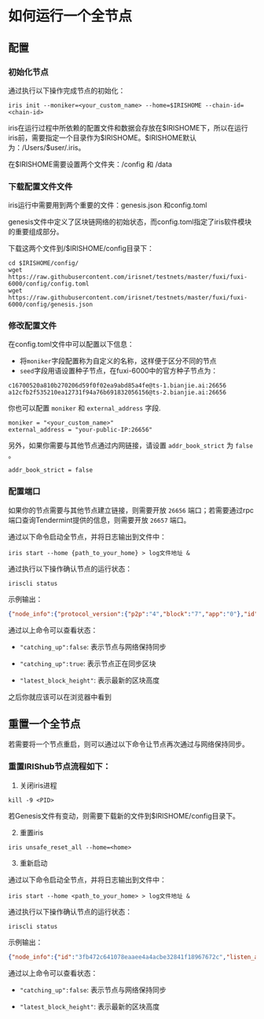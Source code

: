 # 如何运行一个全节点

## 配置

### 初始化节点

通过执行以下操作完成节点的初始化：

```
iris init --moniker=<your_custom_name> --home=$IRISHOME --chain-id=<chain-id>
```

iris在运行过程中所依赖的配置文件和数据会存放在\$IRISHOME下，所以在运行iris前，需要指定一个目录作为\$IRISHOME。\$IRISHOME默认为：/Users/$user/.iris。

在\$IRISHOME需要设置两个文件夹：/config 和 /data

### 下载配置文件文件
iris运行中需要用到两个重要的文件：genesis.json 和config.toml

genesis文件中定义了区块链网络的初始状态，而config.toml指定了iris软件模块的重要组成部分。

下载这两个文件到/$IRISHOME/config目录下：

```
cd $IRISHOME/config/
wget https://raw.githubusercontent.com/irisnet/testnets/master/fuxi/fuxi-6000/config/config.toml
wget https://raw.githubusercontent.com/irisnet/testnets/master/fuxi/fuxi-6000/config/genesis.json
```
### 修改配置文件
在config.toml文件中可以配置以下信息：
* 将`moniker`字段配置称为自定义的名称，这样便于区分不同的节点
* `seed`字段用语设置种子节点，在fuxi-6000中的官方种子节点为：
```
c16700520a810b270206d59f0f02ea9abd85a4fe@ts-1.bianjie.ai:26656
a12cfb2f535210ea12731f94a76b691832056156@ts-2.bianjie.ai:26656
```

你也可以配置 `moniker` 和 `external_address` 字段. 

```
moniker = "<your_custom_name>"
external_address = "your-public-IP:26656"
```


另外，如果你需要与其他节点通过内网链接，请设置 `addr_book_strict` 为 `false` 。

```
addr_book_strict = false
```
###  配置端口

如果你的节点需要与其他节点建立链接，则需要开放 `26656` 端口；若需要通过rpc端口查询Tendermint提供的信息，则需要开放 `26657` 端口。

通过以下命令启动全节点，并将日志输出到文件中：
```
iris start --home {path_to_your_home} > log文件地址 &
```
通过执行以下操作确认节点的运行状态：
```
iriscli status
```
示例输出：
```json
{"node_info":{"protocol_version":{"p2p":"4","block":"7","app":"0"},"id":"8dcf60b9166b4da757e40f6980bd9f9a7422ab4b","listen_addr":"tcp://0.0.0.0:36656","network":"fuxi-6000","version":"0.26.4","channels":"4020212223303800","moniker":"ford","other":{"tx_index":"on","rpc_address":"tcp://0.0.0.0:36657"}},"sync_info":{"latest_block_hash":"3DE2D74EACD66D9D70893A78326EC74B656DC7AD6987C5B8A812820C43E83948","latest_app_hash":"DA624B17D1E8B6024B530C27FE88F001169710112BC85B0168486891BC994706","latest_block_height":"12886","latest_block_time":"2018-12-12T03:46:51.048808535Z","catching_up":false},"validator_info":{"address":"D431C4FDB184C2FF3E85F4CF2E9DE60E3506F18E","pub_key":{"type":"tendermint/PubKeyEd25519","value":"y52CxM5i3k3oIzGKEKRZ4mEYp/bAeKjOmeLkicwbR0U="},"voting_power":"0"}}
```
通过以上命令可以查看状态：

* `"catching_up":false`: 表示节点与网络保持同步

* `"catching_up":true`: 表示节点正在同步区块

* `"latest_block_height"`: 表示最新的区块高度


之后你就应该可以在浏览器中看到

## 重置一个全节点

若需要将一个节点重启，则可以通过以下命令让节点再次通过与网络保持同步。

### 重置IRIShub节点流程如下：

1. 关闭iris进程
```
kill -9 <PID>
```

若Genesis文件有变动，则需要下载新的文件到$IRISHOME/config目录下。

2. 重置iris
```
iris unsafe_reset_all --home=<home>
```

3. 重新启动

通过以下命令启动全节点，并将日志输出到文件中：
```
iris start --home <path_to_your_home> > log文件地址 &
```
通过执行以下操作确认节点的运行状态：
```
iriscli status
```
示例输出：
```json
{"node_info":{"id":"3fb472c641078eaaee4a4acbe32841f18967672c","listen_addr":"172.31.0.190:26656","network":"fuxi-5000","version":"0.22.6","channels":"4020212223303800","moniker":"name","other":["amino_version=0.10.1","p2p_version=0.5.0","consensus_version=v1/0.2.2","rpc_version=0.7.0/3","tx_index=on","rpc_addr=tcp://0.0.0.0:26657"]},"sync_info":{"latest_block_hash":"7B1168B2055B19F811773EEE56BB3C9ECB6F3B37","latest_app_hash":"B8F7F8BF18E3F1829CCDE26897DB905A51AF4372","latest_block_height":12567,"latest_block_time":"2018-08-25T11:33:13.164432273Z","catching_up":false},"validator_info":{"address":"CAF80DAEC0F4A7036DD2116B56F89B07F43A133E","pub_key":{"type":"AC26791624DE60","value":"Cl6Yq+gqZZY14QxrguOaZqAswPhluv7bDfcyQx2uSRc="},"voting_power":100}}
```
通过以上命令可以查看状态：

* `"catching_up":false`: 表示节点与网络保持同步

* `"latest_block_height"`: 表示最新的区块高度